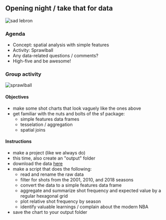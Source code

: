 ## Opening night / take that for data

![sad lebron](https://s3.amazonaws.com/si-fl-wp/wp-content/uploads/20160608153719/LeBron-James.jpg)

### Agenda

- Concept: spatial analysis with simple features
- Activity: Sprawlball
- Any data-related questions / comments?  
- High-five and be awesome!

### Group activity

![sprawlball](https://basketballguru.gr/images/hardeniverson.jpg)

#### Objectives

- make some shot charts that look vaguely like the ones above
- get familiar with the nuts and bolts of the sf package: 
  + simple features data frames
  + tesselation / aggregation
  + spatial joins

#### Instructions

- make a project (like we always do)
- this time, also create an "output" folder
- download the data [here](https://drive.google.com/open?id=1suvL4LvWyk-eCzbFwzJ25Y0tE9MAGM9I)
- make a script that does the following: 
  + read and rename the raw data
  + filter for shots from the 2001, 2010, and 2018 seasons
  + convert the data to a simple features data frame
  + aggregate and summarize shot frequency and expected value by a regular hexagonal grid
  + plot relative shot frequency by season 
  + identify valuable learnings / complain about the modern NBA
- save the chart to your output folder 